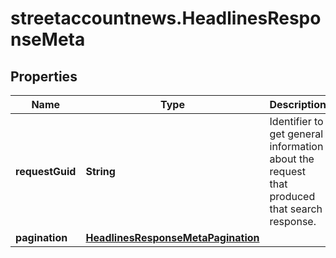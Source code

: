 # streetaccountnews.HeadlinesResponseMeta

## Properties

Name | Type | Description | Notes
------------ | ------------- | ------------- | -------------
**requestGuid** | **String** | Identifier to get general information about the request that produced that search response. | [optional] 
**pagination** | [**HeadlinesResponseMetaPagination**](HeadlinesResponseMetaPagination.md) |  | [optional] 


